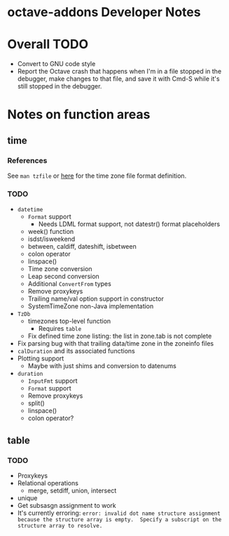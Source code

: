 octave-addons Developer Notes
=============================

# Overall TODO

* Convert to GNU code style
* Report the Octave crash that happens when I'm in a file stopped in the debugger, make changes to that file, and save it with Cmd-S while it's still stopped in the debugger.

# Notes on function areas

## time

### References

See `man tzfile` or [here](http://man7.org/linux/man-pages/man5/tzfile.5.html) for the time zone file format definition.

### TODO

* `datetime`
  * `Format` support
    * Needs LDML format support, not datestr() format placeholders
  * week() function
  * isdst/isweekend
  * between, caldiff, dateshift, isbetween
  * colon operator
  * linspace()
  * Time zone conversion
  * Leap second conversion
  * Additional `ConvertFrom` types
  * Remove proxykeys
  * Trailing name/val option support in constructor
  * SystemTimeZone non-Java implementation
* `TzDb`
  * timezones top-level function
    * Requires `table`
  * Fix defined time zone listing: the list in zone.tab is not complete
* Fix parsing bug with that trailing data/time zone in the zoneinfo files
* `calDuration` and its associated functions
* Plotting support
  * Maybe with just shims and conversion to datenums
* `duration`
  * `InputFmt` support
  * `Format` support
  * Remove proxykeys
  * split()
  * linspace()
  * colon operator?


## table

### TODO

* Proxykeys
* Relational operations
  * merge, setdiff, union, intersect
* unique
* Get subsasgn assignment to work
 * It's currently erroring: `error: invalid dot name structure assignment because the structure array is empty.  Specify a subscript on the structure array to resolve.`

##